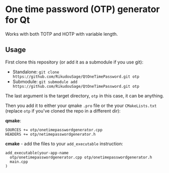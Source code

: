 # One time password (OTP) generator for Qt 

Works with both TOTP and HOTP with variable length.

## Usage

First clone this repository (or add it as a submodule if you use git):

- Standalone: `git clone https://github.com/RikudouSage/QtOneTimePassword.git otp`
- Submodule: `git submodule add https://github.com/RikudouSage/QtOneTimePassword.git otp`

The last argument is the target directory, `otp` in this case, it can be anything.

Then you add it to either your qmake `.pro` file or the your `CMakeLists.txt` (replace `otp` if you've cloned the repo in a different dir):

**qmake**:

```qmake
SOURCES += otp/onetimepasswordgenerator.cpp
HEADERS += otp/netimepasswordgenerator.h
```

**cmake** - add the files to your `add_executable` instruction:
```CMakeList
add_executable(your-app-name
  otp/onetimepasswordgenerator.cpp otp/onetimepasswordgenerator.h
  main.cpp
)
```

